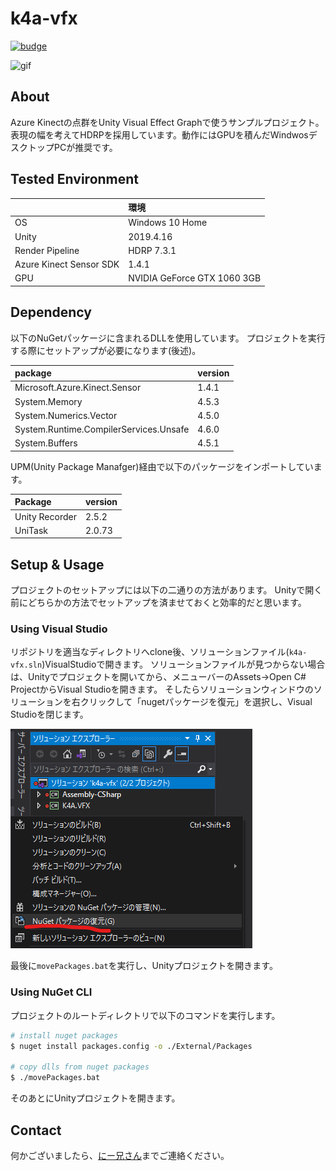 # k4a-vfx

[![budge](https://img.shields.io/badge/Azure%20Kinect%20Sensor-1.4.4-blue)](https://github.com/microsoft/Azure-Kinect-Sensor-SDK)

![gif](./docs/voxel-vfx-gif.gif)

## About

Azure Kinectの点群をUnity Visual Effect Graphで使うサンプルプロジェクト。  
表現の幅を考えてHDRPを採用しています。動作にはGPUを積んだWindwosデスクトップPCが推奨です。

## Tested Environment

||環境|
|:---|:---|
|OS|Windows 10 Home|
|Unity|2019.4.16|
|Render Pipeline|HDRP 7.3.1|
|Azure Kinect Sensor SDK|1.4.1|
|GPU|NVIDIA GeForce GTX 1060 3GB|

## Dependency

以下のNuGetパッケージに含まれるDLLを使用しています。
プロジェクトを実行する際にセットアップが必要になります(後述)。

|package|version|
|:--|:--|
|Microsoft.Azure.Kinect.Sensor|1.4.1|
|System.Memory|4.5.3|
|System.Numerics.Vector|4.5.0|
|System.Runtime.CompilerServices.Unsafe|4.6.0|
|System.Buffers|4.5.1|

UPM(Unity Package Manafger)経由で以下のパッケージをインポートしています。

|Package|version|
|:--|:--|
|Unity Recorder|2.5.2|
|UniTask|2.0.73|

## Setup & Usage

プロジェクトのセットアップには以下の二通りの方法があります。
Unityで開く前にどちらかの方法でセットアップを済ませておくと効率的だと思います。

### Using Visual Studio

リポジトリを適当なディレクトリへclone後、ソリューションファイル(`k4a-vfx.sln`)VisualStudioで開きます。
ソリューションファイルが見つからない場合は、Unityでプロジェクトを開いてから、メニューバーのAssets->Open C# ProjectからVisual Studioを開きます。
そしたらソリューションウィンドウのソリューションを右クリックして「nugetパッケージを復元」を選択し、Visual Studioを閉じます。

![img](./docs/vs-nuget.png)

最後に`movePackages.bat`を実行し、Unityプロジェクトを開きます。

### Using NuGet CLI

プロジェクトのルートディレクトリで以下のコマンドを実行します。

```bash
# install nuget packages
$ nuget install packages.config -o ./External/Packages

# copy dlls from nuget packages
$ ./movePackages.bat
```

そのあとにUnityプロジェクトを開きます。

## Contact

何かございましたら、[にー兄さん](https://twitter.com/ninisan_drumath)までご連絡ください。

